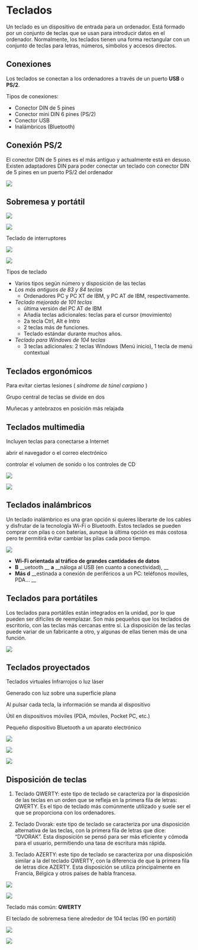 # Teclados

Un teclado es un dispositivo de entrada para un ordenador. Está formado por un conjunto de teclas que se usan para introducir datos en el ordenador. Normalmente, los teclados tienen una forma rectangular con un conjunto de teclas para letras, números, símbolos y accesos directos.

## Conexiones

Los teclados se conectan a los ordenadores a través de un puerto **USB** o **PS/2**. 

Tipos de conexiones:

* Conector DIN de 5 pines
* Conector mini DIN 6 pines \(PS/2\)
* Conector USB
* Inalámbricos \(Bluetooth\)

## Conexión PS/2

El conector DIN de 5 pines es el más antiguo y actualmente está en desuso\. Existen adaptadores DIN para poder conectar un teclado con conector DIN de 5 pines en un puerto PS/2 del ordenador

![](img/UD%2010%20-%20Perif%C3%A9ricos%20%28tema%20completo%292.png)

## Sobremesa y portátil

![](img/UD%2010%20-%20Perif%C3%A9ricos%20%28tema%20completo%293.png)

![](img/UD%2010%20-%20Perif%C3%A9ricos%20%28tema%20completo%294.png)

Teclado de interruptores

![](img/UD%2010%20-%20Perif%C3%A9ricos%20%28tema%20completo%295.png)

![](img/UD%2010%20-%20Perif%C3%A9ricos%20%28tema%20completo%296.png)

Tipos de teclado

* Varios tipos según número y disposición de las teclas
* _Los más antiguos de 83 y 84 teclas_
  * Ordenadores PC y PC XT de IBM, y PC AT de IBM, respectivamente\.
* _Teclado mejorado de 101 teclas_
  * última versión del PC AT de IBM
  * Añadía teclas adicionales: teclas para el cursor \(movimiento\)
  * 2a tecla Ctrl, Alt e Intro
  * 2 teclas más de funciones\.
  * Teclado estándar durante muchos años\.
* _Teclado para Windows de 104 teclas_
  * 3 teclas adicionales: 2 teclas Windows \(Menú inicio\), 1 tecla de menú contextual

## Teclados ergonómicos

Para evitar ciertas lesiones \( _síndrome de túnel carpiano_ \)

Grupo central de teclas se divide en dos

Muñecas y antebrazos en posición más relajada

## Teclados multimedia

Incluyen teclas para conectarse a Internet

abrir el navegador o el correo electrónico

controlar el volumen de sonido o los controles de CD

![](img/UD%2010%20-%20Perif%C3%A9ricos%20%28tema%20completo%297.png)

![](img/UD%2010%20-%20Perif%C3%A9ricos%20%28tema%20completo%298.jpg)

## Teclados inalámbricos

Un teclado inalámbrico es una gran opción si quieres liberarte de los cables y disfrutar de la tecnología Wi-Fi o Bluetooth. Estos teclados se pueden comprar con pilas o con baterías, aunque la última opción es más costosa pero te permitirá evitar cambiar las pilas cada poco tiempo. 

![](img/UD%2010%20-%20Perif%C3%A9ricos%20%28tema%20completo%299.png)

  * __Wi\-Fi orientada al tráfico de grandes cantidades de datos__
  * __B__  __uetooth __  __a__  __náloga al USB \(en cuanto a conectividad\), __
  * __Más d__  __estinada a conexión de periféricos a un PC: teléfonos moviles, PDA… __

## Teclados para portátiles

Los teclados para portátiles están integrados en la unidad, por lo que pueden ser difíciles de reemplazar. Son más pequeños que los teclados de escritorio, con las teclas más cercanas entre sí. La disposición de las teclas puede variar de un fabricante a otro, y algunas de ellas tienen más de una función.

![](img/UD%2010%20-%20Perif%C3%A9ricos%20%28tema%20completo%2910.jpg)

## Teclados proyectados

Teclados virtuales Infrarrojos o luz láser

Generado con luz sobre una superficie plana

Al pulsar cada tecla, la información se manda al dispositivo

Útil en dispositivos móviles \(PDA, móviles, Pocket PC, etc\.\)

Pequeño dispositivo Bluetooth a un aparato electrónico

![](img/UD%2010%20-%20Perif%C3%A9ricos%20%28tema%20completo%2911.png)

![](img/UD%2010%20-%20Perif%C3%A9ricos%20%28tema%20completo%2912.png)

![](img/UD%2010%20-%20Perif%C3%A9ricos%20%28tema%20completo%2913.png)

## Disposición de teclas

1. Teclado QWERTY: este tipo de teclado se caracteriza por la disposición de las teclas en un orden que se refleja en la primera fila de letras: QWERTY. Es el tipo de teclado más comúnmente utilizado y suele ser el que se proporciona con los ordenadores.

2. Teclado Dvorak: este tipo de teclado se caracteriza por una disposición alternativa de las teclas, con la primera fila de letras que dice: “DVORAK”. Esta disposición se pensó para ser más eficiente y cómoda para el usuario, permitiendo una tasa de escritura más rápida.

3. Teclado AZERTY: este tipo de teclado se caracteriza por una disposición similar a la del teclado QWERTY, con la diferencia de que la primera fila de letras dice AZERTY. Esta disposición se utiliza principalmente en Francia, Bélgica y otros países de habla francesa.

![](img/UD%2010%20-%20Perif%C3%A9ricos%20%28tema%20completo%2914.png)

![](img/UD%2010%20-%20Perif%C3%A9ricos%20%28tema%20completo%2915.png)

Teclado más común:  __QWERTY__

El teclado de sobremesa tiene alrededor de 104 teclas \(90 en portátil\)

![](img/UD%2010%20-%20Perif%C3%A9ricos%20%28tema%20completo%2916.jpg)

![](img/UD%2010%20-%20Perif%C3%A9ricos%20%28tema%20completo%2917.png)